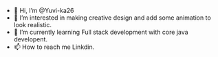 - 👋 Hi, I’m @Yuvi-ka26
- 👀 I’m interested in making creative design and add some animation to look realistic. 
- 🌱 I’m currently learning Full stack development with core java developent. 
- 📫 How to reach me Linkdin.

<!---
Yuvi-ka26/Yuvi-ka26 is a ✨ special ✨ repository because its `README.md` (this file) appears on your GitHub profile.
You can click the Preview link to take a look at your changes.
--->
